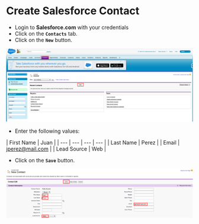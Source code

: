 # Create Salesforce Contact

* Login to **Salesforce.com** with your credentials
* Click on the **`Contacts`** tab.
* Click on the **`New`** button.

![](../../.gitbook/assets/image%20%28128%29.png)

* Enter the following values:

| First Name | Juan |
| --- | --- | --- | --- |
| Last Name | Perez |
| Email | jperez@mail.com |
| Lead Source | Web |

* Click on the **`Save`** button.

![](../../.gitbook/assets/image%20%28162%29.png)

